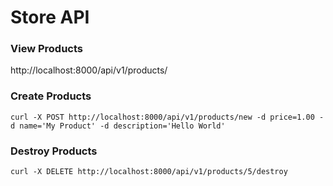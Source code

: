 # Store API

### View Products
http://localhost:8000/api/v1/products/

### Create Products
```
curl -X POST http://localhost:8000/api/v1/products/new -d price=1.00 -d name='My Product' -d description='Hello World'
```

### Destroy Products
```
curl -X DELETE http://localhost:8000/api/v1/products/5/destroy
```